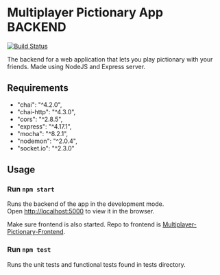 # Multiplayer Pictionary App BACKEND

[![Build Status](https://travis-ci.com/Panda4817/Multiplayer-Pictionary-Backend.svg?branch=master)](https://travis-ci.com/Panda4817/Multiplayer-Pictionary-Backend)

The backend for a web application that lets you play pictionary with your friends.
Made using NodeJS and Express server.

## Requirements
- "chai": "^4.2.0",
- "chai-http": "^4.3.0",
- "cors": "^2.8.5",
- "express": "^4.17.1",
- "mocha": "^8.2.1",
- "nodemon": "^2.0.4",
- "socket.io": "^2.3.0"

## Usage
### Run `npm start`
Runs the backend of the app in the development mode.<br />
Open [http://localhost:5000](http://localhost:5000) to view it in the browser.

Make sure frontend is also started. Repo to frontend is [Multiplayer-Pictionary-Frontend](https://github.com/Panda4817/Multiplayer-Pictionary-Frontend).

### Run `npm test`
Runs the unit tests and functional tests found in tests directory.
